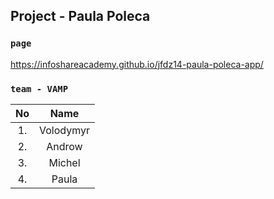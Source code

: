 
## Project - Paula Poleca


### `page`
https://infoshareacademy.github.io/jfdz14-paula-poleca-app/


### `team - VAMP`

| No     | Name                |
| :----: | :-----------------: |
| 1.     | Volodymyr           |
| 2.     | Androw              |
| 3.     | Michel              |
| 4.     | Paula               |